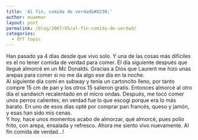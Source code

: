 ```yaml
---
title: 'Al fin, comida de verdad&#8230;'
author: muammar
layout: post
permalink: /blog/2007/05/al-fin-comida-de-verdad/
categories:
  - Off topic
---
```

Han pasado ya 4 días desde que vivo solo. Y una de las cosas más difíciles es el no tener comida de verdad para comer. El día siguiente después que llegué almorcé en un Mc Donalds. Gracias a Dios que Laurent me hizo unas arepas para comer si no me da algo ese día en la noche.  
Al siguiente día comí en subway y tenía un cartoncito lleno, por tanto compre 15 cm de pan y los otros 15 salieron gratis. Entonces almorcé al otro día el sandwich recalentado en el micro ondas. Después, me tocó comer unos perros calientes, en verdad fue lo que escogí porque era lo más barato. En uno de esos días opté por comprar pan francés, queso y jamón, y esas han sido mis cenas.  
Y hoy, hace unos momentos acabo de almorzar, qué almorcé, pues pollo frito, con arepa, ensalada y refresco. Ahora me siento vivo nuevamente. Al fin comida de verdad&#8230;!